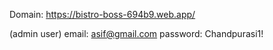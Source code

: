 Domain: https://bistro-boss-694b9.web.app/

(admin user) 
email: asif@gmail.com
password: Chandpurasi1!